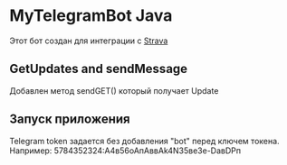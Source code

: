 # MyTelegramBot Java 

Этот бот создан для интеграции с [Strava](https://www.strava.com)

## GetUpdates and sendMessage
Добавлен метод sendGET() который получает Update 


## Запуск приложения

Telegram token задается без добавления "bot" перед ключем токена. Например: 5784352324:A4в56oAпАввАk4N35ве3е-DавDPп
